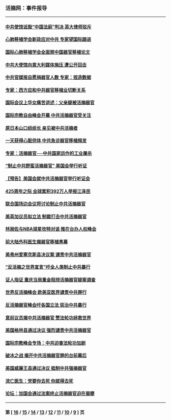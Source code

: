 ### 活摘网：事件报导
---
#### [中共使馆诋毁“中国法庭”判决 英大律师驳斥](../../pages/nf5877/n13833945.md?10080430) 
#### [心肺移植学会新政应对中共 专家望国际跟进](../../pages/nf5877/n13829043.md?10080430) 
#### [国际心肺移植学会全面禁中国器官移植论文](../../pages/nf5877/n13827785.md?10080430) 
#### [中共大使馆向意大利媒体施压 遭公开回击](../../pages/nf5877/n13826038.md?10080430) 
#### [中共官媒报自愿捐器官人数 专家：捏造数据](../../pages/nf5877/n13814130.md?10080430) 
#### [专家：西方应和中共器官移植业切断关系](../../pages/nf5877/n13772828.md?10080430) 
#### [国际会议上华女痛苦讲述：父亲疑被活摘器官](../../pages/nf5877/n13771583.md?10080430) 
#### [国际宗教自由峰会开幕 中共活摘器官受关注](../../pages/nf5877/n13769995.md?10080430) 
#### [原日本山口组组长 亲见被中共活摘者](../../pages/nf5877/n13767360.md?10080430) 
#### [一天获得心脏供体 中共急诊器官移植频发](../../pages/nf5877/n13764689.md?10080430) 
#### [专家：活摘器官──中共国家运作的工业屠杀](../../pages/nf5877/n13761178.md?10080430) 
#### [“制止中共野蛮活摘器官” 美国会举行听证](../../pages/nf5877/n13735831.md?10080430) 
#### [【预告】美国会就中共活摘器官举行听证会](../../pages/nf5877/n13732843.md?10080430) 
#### [425周年之际 全球累积392万人举报江泽民](../../pages/nf5877/n13719232.md?10080430) 
#### [联合国场边会议将讨论制止中共活摘器官](../../pages/nf5877/n13656361.md?10080430) 
#### [美英加议员拟立法 制裁打击中共活摘器官](../../pages/nf5877/n13430251.md?10080430) 
#### [林昶佐与NBA球星坎特对谈 推在台办人权峰会](../../pages/nf5877/n13414467.md?10080430) 
#### [前大陆外科医生揭器官移植黑幕](../../pages/nf5877/n13401416.md?10080430) 
#### [美弗州爱塞克斯县决议案 谴责中共活摘器官](../../pages/nf5877/n13320919.md?10080430) 
#### [“反活摘之世界宣言”吁全人类制止中共暴行](../../pages/nf5877/n13259730.md?10080430) 
#### [证人指证 重庆当局重金阻挠活摘器官疑案调查](../../pages/nf5877/n13259127.md?10080430) 
#### [世界反活摘峰会 欧美亚医界谴责中共罪行](../../pages/nf5877/n13253550.md?10080430) 
#### [反活摘器官峰会吁各国立法 惩治中共暴行](../../pages/nf5877/n13245052.md?10080430) 
#### [意前议员揭中共活摘器官 赞法轮功拯救世界](../../pages/nf5877/n13203445.md?10080430) 
#### [美国格林县通过决议 强烈谴责中共活摘器官](../../pages/nf5877/n13119367.md?10080430) 
#### [国际宗教峰会专场：中共迫害法轮功加剧](../../pages/nf5877/n13088279.md?10080430) 
#### [破冰之战 揭开中共活摘器官罪的台前幕后](../../pages/nf5877/n13082457.md?10080430) 
#### [美国威廉王县通过决议 抵制中共强摘器官](../../pages/nf5877/n13056521.md?10080430) 
#### [流亡医生：党要你去死 你就得去死](../../pages/nf5877/n13052835.md?10080430) 
#### [论坛：加国会通过法案终止活摘器官迫在眉睫](../../pages/nf5877/n13029839.md?10080430) 

---
#### 第 [ [16](./16.md?10080430) / [15](./15.md?10080430) / [14](./14.md?10080430) / [13](./13.md?10080430) / [12](./12.md?10080430) / [11](./11.md?10080430) / [10](./10.md?10080430) / [9](./9.md?10080430) ] 页

